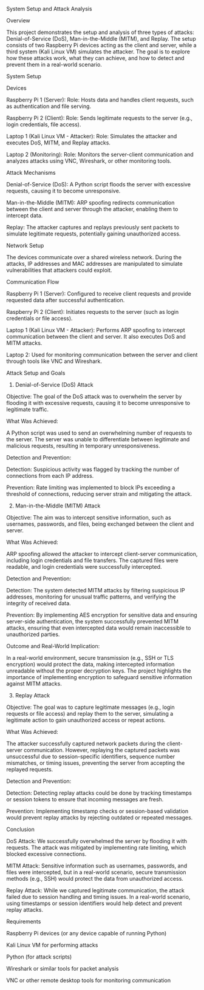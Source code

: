 System Setup and Attack Analysis

Overview

This project demonstrates the setup and analysis of three types of attacks: Denial-of-Service (DoS), Man-in-the-Middle (MITM), and Replay. The setup consists of two Raspberry Pi devices acting as the client and server, while a third system (Kali Linux VM) simulates the attacker. The goal is to explore how these attacks work, what they can achieve, and how to detect and prevent them in a real-world scenario.

System Setup

Devices

Raspberry Pi 1 (Server):
Role: Hosts data and handles client requests, such as authentication and file serving.

Raspberry Pi 2 (Client):
Role: Sends legitimate requests to the server (e.g., login credentials, file access).

Laptop 1 (Kali Linux VM - Attacker):
Role: Simulates the attacker and executes DoS, MITM, and Replay attacks.

Laptop 2 (Monitoring):
Role: Monitors the server-client communication and analyzes attacks using VNC, Wireshark, or other monitoring tools.


Attack Mechanisms

Denial-of-Service (DoS): A Python script floods the server with excessive requests, causing it to become unresponsive.

Man-in-the-Middle (MITM): ARP spoofing redirects communication between the client and server through the attacker, enabling them to intercept data.

Replay: The attacker captures and replays previously sent packets to simulate legitimate requests, potentially gaining unauthorized access.

Network Setup

The devices communicate over a shared wireless network. During the attacks, IP addresses and MAC addresses are manipulated to simulate vulnerabilities that attackers could exploit.

Communication Flow

Raspberry Pi 1 (Server): Configured to receive client requests and provide requested data after successful authentication.

Raspberry Pi 2 (Client): Initiates requests to the server (such as login credentials or file access).

Laptop 1 (Kali Linux VM - Attacker): Performs ARP spoofing to intercept communication between the client and server. It also executes DoS and MITM attacks.

Laptop 2: Used for monitoring communication between the server and client through tools like VNC and Wireshark.


Attack Setup and Goals

1. Denial-of-Service (DoS) Attack
   
Objective: The goal of the DoS attack was to overwhelm the server by flooding it with excessive requests, causing it to become unresponsive to legitimate traffic.

What Was Achieved:

A Python script was used to send an overwhelming number of requests to the server.
The server was unable to differentiate between legitimate and malicious requests, resulting in temporary unresponsiveness.

Detection and Prevention:

Detection: Suspicious activity was flagged by tracking the number of connections from each IP address.

Prevention: Rate limiting was implemented to block IPs exceeding a threshold of connections, reducing server strain and mitigating the attack.

2. Man-in-the-Middle (MITM) Attack
   
Objective: The aim was to intercept sensitive information, such as usernames, passwords, and files, being exchanged between the client and server.

What Was Achieved:

ARP spoofing allowed the attacker to intercept client-server communication, including login credentials and file transfers.
The captured files were readable, and login credentials were successfully intercepted.

Detection and Prevention:

Detection: The system detected MITM attacks by filtering suspicious IP addresses, monitoring for unusual traffic patterns, and verifying the integrity of received data.

Prevention: By implementing AES encryption for sensitive data and ensuring server-side authentication, the system successfully prevented MITM attacks, ensuring that even intercepted data would remain inaccessible to unauthorized parties.

Outcome and Real-World Implication:

In a real-world environment, secure transmission (e.g., SSH or TLS encryption) would protect the data, making intercepted information unreadable without the proper decryption keys.
The project highlights the importance of implementing encryption to safeguard sensitive information against MITM attacks.

3. Replay Attack
   
Objective: The goal was to capture legitimate messages (e.g., login requests or file access) and replay them to the server, simulating a legitimate action to gain unauthorized access or repeat actions.

What Was Achieved:

The attacker successfully captured network packets during the client-server communication.
However, replaying the captured packets was unsuccessful due to session-specific identifiers, sequence number mismatches, or timing issues, preventing the server from accepting the replayed requests.

Detection and Prevention:

Detection: Detecting replay attacks could be done by tracking timestamps or session tokens to ensure that incoming messages are fresh.

Prevention: Implementing timestamp checks or session-based validation would prevent replay attacks by rejecting outdated or repeated messages.


Conclusion

DoS Attack: We successfully overwhelmed the server by flooding it with requests. The attack was mitigated by implementing rate limiting, which blocked excessive connections.

MITM Attack: Sensitive information such as usernames, passwords, and files were intercepted, but in a real-world scenario, secure transmission methods (e.g., SSH) would protect the data from unauthorized access.

Replay Attack: While we captured legitimate communication, the attack failed due to session handling and timing issues. In a real-world scenario, using timestamps or session identifiers would help detect and prevent replay attacks.

Requirements

Raspberry Pi devices (or any device capable of running Python)

Kali Linux VM for performing attacks

Python (for attack scripts)

Wireshark or similar tools for packet analysis

VNC or other remote desktop tools for monitoring communication

